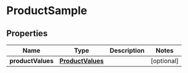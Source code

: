
# ProductSample

## Properties
Name | Type | Description | Notes
------------ | ------------- | ------------- | -------------
**productValues** | [**ProductValues**](ProductValues.md) |  |  [optional]



